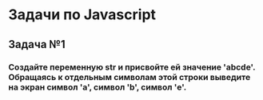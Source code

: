 <h1>Задачи по Javascript</h1>
<h2>Задача №1</h2>
<h3>Создайте переменную str и присвойте ей значение 'abcde'. Обращаясь к отдельным символам этой строки выведите на экран символ 'a', символ 'b', символ 'e'.</h3>